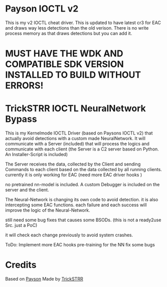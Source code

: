 # Payson IOCTL v2

This is my v2 IOCTL cheat driver. This is updated to have latest cr3 for EAC and draws way less detections than the old verison.
There is no write process memory as that draws detections but you can add it.

# MUST HAVE THE WDK AND COMPATIBLE SDK VERSION INSTALLED TO BUILD WITHOUT ERRORS!

# TrickSTRR IOCTL NeuralNetwork Bypass

This is my Kernelmode IOCTL Driver (based on Paysons IOCTL v2) that actually avoid detections with a custom made NeuralNetwork. 
It will communicate with a Server (included) that will process the logics and communicate with each client (the Server is a C2 server based on Python. An Installer-Script is included)

The Server receives the data, collected by the Client and sending Commands to each client based on the data collected by all running clients. 
currently it is only working for EAC (need more EAC driver hooks )

no pretrained nn-model is included.
A custom Debugger is included on the server and the client.

The Neural-Network is changing its own code to avoid detection. it is also intercepting some EAC functions. 
each failure and each success will improve the logic of the Neural-Network. 

still need some bug fixes that causes some BSODs. (this is not a ready2use Src. just a PoC)

it will check each change previously to avoid system crashes. 


ToDo:
Implement more EAC hooks
pre-training for the NN
fix some bugs




# Credits

Based on [Payson](https://github.com/paysonism)
Made by [TrickSTRR](https://github.com/trickstrr)
